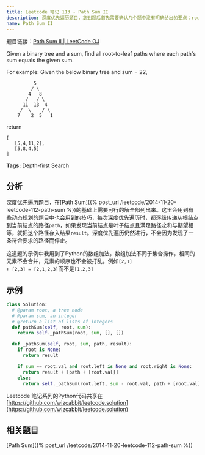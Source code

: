 ```yaml
---
title: Leetcode 笔记 113 - Path Sum II
description: 深度优先遍历题目，拿到题后首先需要确认几个题中没有明确给出的要点：root-to-leaf 路径，必须是从根结点一直到叶子结点，中间取一段是不行的；结点值可以为负；空的二叉树，不能认为存在和为0的路径
name: Path Sum II
---
```


题目链接：[Path Sum II | LeetCode OJ](https://oj.leetcode.com/problems/path-sum-ii/)

Given a binary tree and a sum, find all root-to-leaf paths where each path's sum equals the given sum.

For example:
Given the below binary tree and sum = 22,

              5
             / \
            4   8
           /   / \
          11  13  4
         /  \    / \
        7    2  5   1

return

    [
       [5,4,11,2],
       [5,8,4,5]
    ]

**Tags:** Depth-first Search

## 分析

深度优先遍历题目，在[Path Sum]({% post_url /leetcode/2014-11-20-leetcode-112-path-sum %})的基础上需要可行的解全部列出来。这里会用到有些动态规划的题目中也会用到的技巧，每次深度优先遍历时，都逐级传递从根结点到当前结点的路径<code>path</code>，如果发现当前结点是叶子结点且满足路径之和与期望相等，就把这个路径存入结果<code>result</code>。深度优先遍历仍然进行，不会因为发现了一条符合要求的路径而停止。

这道题的示例中我用到了Python的数组加法，数组加法不同于集合操作，相同的元素不会合并，元素的顺序也不会被打乱。例如<code>[2,1] + [2,3] = [2,1,2,3]</code>而不是<code>[1,2,3]</code>

## 示例

```python
class Solution:
  # @param root, a tree node
  # @param sum, an integer
  # @return a list of lists of integers
  def pathSum(self, root, sum):
    return self._pathSum(root, sum, [], [])

  def _pathSum(self, root, sum, path, result):
    if root is None:
      return result

    if sum == root.val and root.left is None and root.right is None:
      return result + [path + [root.val]]
    else:
      return self._pathSum(root.left, sum - root.val, path + [root.val], result) + self._pathSum(root.right, sum - root.val, path + [root.val], result)
```

Leetcode 笔记系列的Python代码共享在[https://github.com/wizcabbit/leetcode.solution](https://github.com/wizcabbit/leetcode.solution)

## 相关题目

[Path Sum]({% post_url /leetcode/2014-11-20-leetcode-112-path-sum %})

